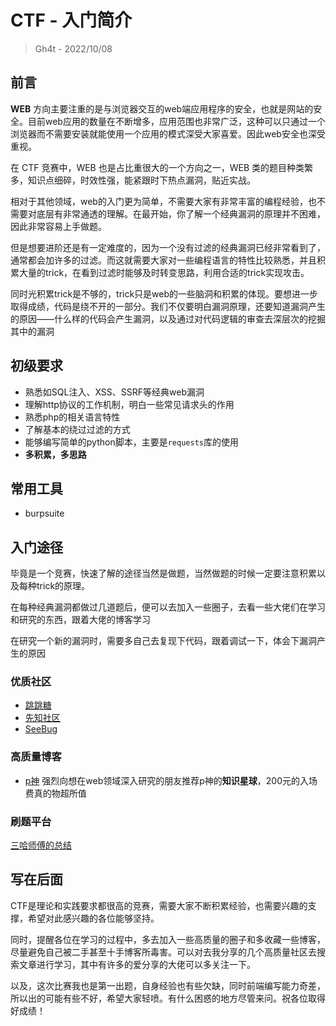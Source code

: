 # CTF - 入门简介
> Gh4t - 2022/10/08

## 前言
**WEB** 方向主要注重的是与浏览器交互的web端应用程序的安全，也就是网站的安全。目前web应用的数量在不断增多，应用范围也非常广泛，这种可以只通过一个浏览器而不需要安装就能使用一个应用的模式深受大家喜爱。因此web安全也深受重视。

在 CTF 竞赛中，WEB 也是占比重很大的一个方向之一，WEB 类的题目种类繁多，知识点细碎，时效性强，能紧跟时下热点漏洞，贴近实战。

相对于其他领域，web的入门更为简单，不需要大家有非常丰富的编程经验，也不需要对底层有非常通透的理解。在最开始，你了解一个经典漏洞的原理并不困难，因此非常容易上手做题。

但是想要进阶还是有一定难度的，因为一个没有过滤的经典漏洞已经非常看到了，通常都会加许多的过滤。而这就需要大家对一些编程语言的特性比较熟悉，并且积累大量的trick，在看到过滤时能够及时转变思路，利用合适的trick实现攻击。

同时光积累trick是不够的，trick只是web的一些脑洞和积累的体现。要想进一步取得成绩，代码是绕不开的一部分。我们不仅要明白漏洞原理，还要知道漏洞产生的原因——什么样的代码会产生漏洞，以及通过对代码逻辑的审查去深层次的挖掘其中的漏洞

## 初级要求
 - 熟悉如SQL注入、XSS、SSRF等经典web漏洞
 - 理解http协议的工作机制，明白一些常见请求头的作用
 - 熟悉php的相关语言特性
 - 了解基本的绕过过滤的方式
 - 能够编写简单的python脚本，主要是`requests`库的使用
 - **多积累，多思路**


## 常用工具
 - burpsuite

## 入门途径
毕竟是一个竞赛，快速了解的途径当然是做题，当然做题的时候一定要注意积累以及每种trick的原理。

在每种经典漏洞都做过几道题后，便可以去加入一些圈子，去看一些大佬们在学习和研究的东西，跟着大佬的博客学习

在研究一个新的漏洞时，需要多自己去复现下代码，跟着调试一下，体会下漏洞产生的原因

### 优质社区

 - [跳跳糖](https://tttang.com/)
 - [先知社区](https://xz.aliyun.com/)
 - [SeeBug](https://paper.seebug.org/)

### 高质量博客

- [p神](https://www.leavesongs.com/) 强烈向想在web领域深入研究的朋友推荐p神的**知识星球**，200元的入场费真的物超所值

### 刷题平台

[三哈师傅的总结](https://www.su-sanha.cn/platforms/)

## 写在后面

CTF是理论和实践要求都很高的竞赛，需要大家不断积累经验，也需要兴趣的支撑，希望对此感兴趣的各位能够坚持。

同时，提醒各位在学习的过程中，多去加入一些高质量的圈子和多收藏一些博客，尽量避免自己被二手甚至十手博客所毒害。可以对去我分享的几个高质量社区去搜索文章进行学习，其中有许多的爱分享的大佬可以多关注一下。

以及，这次比赛我也是第一出题，自身经验也有些欠缺，同时前端编写能力奇差，所以出的可能有些不好，希望大家轻喷。有什么困惑的地方尽管来问。祝各位取得好成绩！

